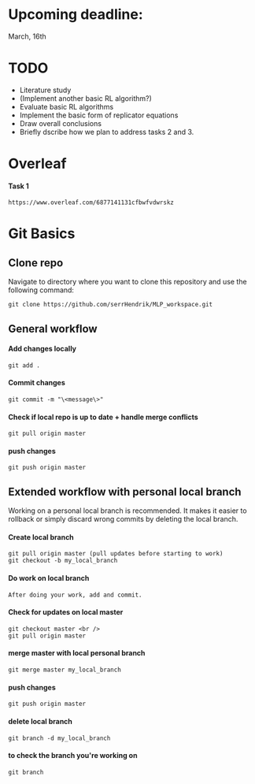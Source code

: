 # Upcoming deadline:
March, 16th
# TODO
* Literature study
* (Implement another basic RL algorithm?)
* Evaluate basic RL algorithms
* Implement the basic form of replicator equations
* Draw overall conclusions
* Briefly dscribe how we plan to address tasks 2 and 3.

# Overleaf
#### Task 1
    https://www.overleaf.com/6877141131cfbwfvdwrskz
# Git Basics
## Clone repo
Navigate to directory where you want to clone this repository and use the following command:

    git clone https://github.com/serrHendrik/MLP_workspace.git

## General workflow
#### Add changes locally
    git add .
#### Commit changes
    git commit -m "\<message\>"
#### Check if local repo is up to date + handle merge conflicts
    git pull origin master
#### push changes
    git push origin master


## Extended workflow with personal local branch
Working on a personal local branch is recommended. It makes it easier to rollback or simply discard wrong commits by deleting the local branch.
#### Create local branch
    git pull origin master (pull updates before starting to work)
    git checkout -b my_local_branch
#### Do work on local branch
    After doing your work, add and commit.
#### Check for updates on local master
    git checkout master <br />
    git pull origin master
#### merge master with local personal branch
    git merge master my_local_branch
#### push changes
    git push origin master
#### delete local branch
    git branch -d my_local_branch
#### to check the branch you're working on
    git branch
